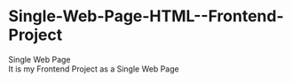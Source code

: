 # Single-Web-Page-HTML--Frontend-Project
Single Web Page                                                                                                                                                                     
It is my Frontend Project as a Single Web Page
